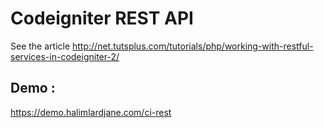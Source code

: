 # Codeigniter REST API #

See the article http://net.tutsplus.com/tutorials/php/working-with-restful-services-in-codeigniter-2/ 

## Demo : 
https://demo.halimlardjane.com/ci-rest

